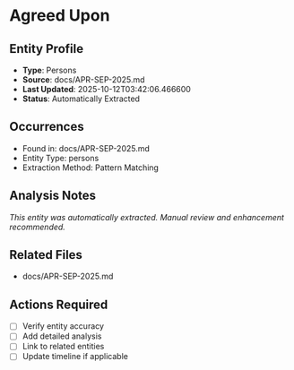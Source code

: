 # Agreed Upon

## Entity Profile
- **Type**: Persons
- **Source**: docs/APR-SEP-2025.md
- **Last Updated**: 2025-10-12T03:42:06.466600
- **Status**: Automatically Extracted

## Occurrences
- Found in: docs/APR-SEP-2025.md
- Entity Type: persons
- Extraction Method: Pattern Matching

## Analysis Notes
*This entity was automatically extracted. Manual review and enhancement recommended.*

## Related Files
- docs/APR-SEP-2025.md

## Actions Required
- [ ] Verify entity accuracy
- [ ] Add detailed analysis
- [ ] Link to related entities
- [ ] Update timeline if applicable
